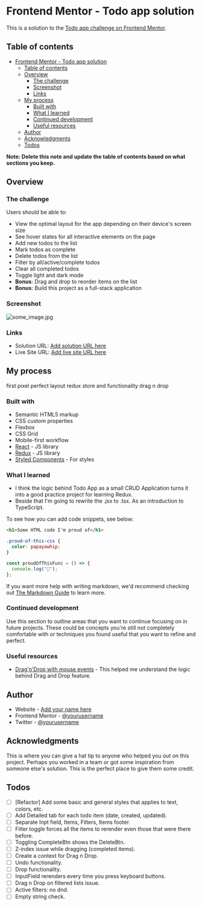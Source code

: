 # Frontend Mentor - Todo app solution

This is a solution to the [Todo app challenge on Frontend Mentor](https://www.frontendmentor.io/challenges/todo-app-Su1_KokOW).

## Table of contents

- [Frontend Mentor - Todo app solution](#frontend-mentor---todo-app-solution)
  - [Table of contents](#table-of-contents)
  - [Overview](#overview)
    - [The challenge](#the-challenge)
    - [Screenshot](#screenshot)
    - [Links](#links)
  - [My process](#my-process)
    - [Built with](#built-with)
    - [What I learned](#what-i-learned)
    - [Continued development](#continued-development)
    - [Useful resources](#useful-resources)
  - [Author](#author)
  - [Acknowledgments](#acknowledgments)
  - [Todos](#todos)

**Note: Delete this note and update the table of contents based on what sections you keep.**

## Overview

### The challenge

Users should be able to:

- View the optimal layout for the app depending on their device's screen size
- See hover states for all interactive elements on the page
- Add new todos to the list
- Mark todos as complete
- Delete todos from the list
- Filter by all/active/complete todos
- Clear all completed todos
- Toggle light and dark mode
- **Bonus**: Drag and drop to reorder items on the list
- **Bonus**: Build this project as a full-stack application

### Screenshot

![some_image.jpg](./screenshot.jpg)

### Links

- Solution URL: [Add solution URL here](https://your-solution-url.com)
- Live Site URL: [Add live site URL here](https://your-live-site-url.com)

## My process

first pixel perfect layout
redux store and functionality
drag n drop

### Built with

- Semantic HTML5 markup
- CSS custom properties
- Flexbox
- CSS Grid
- Mobile-first workflow
- [React](https://reactjs.org/) - JS library
- [Redux](https://redux.js.org/) - JS library
- [Styled Components](https://styled-components.com/) - For styles

### What I learned

- I think the logic behind Todo App as a small CRUD Application turns it into a good practice project for learning Redux.
- Beside that I'm going to rewrite the .jsx to .tsx. As an introduction to TypeScript.

To see how you can add code snippets, see below:

```html
<h1>Some HTML code I'm proud of</h1>
```

```css
.proud-of-this-css {
  color: papayawhip;
}
```

```js
const proudOfThisFunc = () => {
  console.log("🎉");
};
```

If you want more help with writing markdown, we'd recommend checking out [The Markdown Guide](https://www.markdownguide.org/) to learn more.

### Continued development

Use this section to outline areas that you want to continue focusing on in future projects. These could be concepts you're still not completely comfortable with or techniques you found useful that you want to refine and perfect.

### Useful resources

- [Drag'n'Drop with mouse events](https://javascript.info/mouse-drag-and-drop) - This helped me understand the logic behind Drag and Drop feature.

## Author

- Website - [Add your name here](https://www.your-site.com)
- Frontend Mentor - [@yourusername](https://www.frontendmentor.io/profile/yourusername)
- Twitter - [@yourusername](https://www.twitter.com/yourusername)

## Acknowledgments

This is where you can give a hat tip to anyone who helped you out on this project. Perhaps you worked in a team or got some inspiration from someone else's solution. This is the perfect place to give them some credit.

## Todos

- [ ] [Refactor] Add some basic and general styles that applies to text, colors, etc.
- [ ] Add Detailed tab for each todo item (date, created, updated).
- [ ] Separate Inpt field, Items, Filters, Items footer.
- [ ] Filter toggle forces all the items to rerender even those that were there before.
- [ ] Toggling CompleteBtn shows the DeleteBtn.
- [ ] Z-index issue while dragging (completed items).
- [ ] Create a context for Drag n Drop.
- [ ] Undo functionality.
- [ ] Drop functionality.
- [ ] InputField rerenders every time you press keyboard buttons.
- [ ] Drag n Drop on filtered lists issue.
- [ ] Active filters: no dnd.
- [ ] Empty string check.
